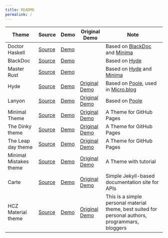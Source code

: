 ```yaml
---
title: README
permalink: /
---
```


| Theme | Source | Demo | Original Demo | Note |
|---|---|---|---|---|
| Doctor Haskell | [Source](https://github.com/twocolumn/doctor-haskell) | [Demo](https://twocolumn.github.io/doctor-haskell/) | | Based on [BlackDoc](https://github.com/twocolumn/BlackDoc) and [Minima](https://github.com/esovm/minima) |
| BlackDoc | [Source](https://github.com/twocolumn/BlackDoc) | [Demo](https://twocolumn.github.io/BlackDoc/) | | Based on [Hyde](https://github.com/twocolumn/hyde) |
| Master Rust | [Source](https://github.com/twocolumn/master-rust) | [Demo](https://twocolumn.github.io/master-rust/) |  | Based on [Hyde](https://github.com/twocolumn/hyde) and [Minima](https://github.com/esovm/minima) |
| Hyde | [Source](https://github.com/twocolumn/hyde) | [Demo](https://twocolumn.github.io/hyde/) | [Original Demo](https://hyde.getpoole.com/) | Based on [Poole](https://github.com/esovm/poole), used in [Micro.blog](https://micro.blog/) |
| Lanyon | [Source](https://github.com/twocolumn/lanyon) | [Demo](https://twocolumn.github.io/lanyon/) | [Original Demo](http://lanyon.getpoole.com/) | Based on [Poole](https://github.com/esovm/poole) |
| Minimal Theme | [Source](https://github.com/twocolumn/minimal) | [Demo](https://twocolumn.github.io/minimal/) | [Original Demo](https://orderedlist.com/minimal/) | A Theme for GitHub Pages |
| The Dinky theme | [Source](https://github.com/twocolumn/dinky) | [Demo](https://twocolumn.github.io/dinky/) | [Original Demo](https://pages-themes.github.io/dinky/) | A Theme for GitHub Pages |
| The Leap day theme | [Source](https://github.com/twocolumn/leap-day) | [Demo](https://twocolumn.github.io/leap-day/) | [Original Demo](https://pages-themes.github.io/leap-day/) | A Theme for GitHub Pages |
| Minimal Mistakes theme | [Source](https://github.com/twocolumn/minimal-mistakes) | [Demo](https://twocolumn.github.io/minimal-mistakes/) | [Original Demo](https://mmistakes.github.io/minimal-mistakes/) | A Theme with tutorial |
| Carte | [Source](https://github.com/twocolumn/carte) | [Demo](https://twocolumn.github.io/carte/) | [Original Demo](http://wiredcraft.github.io/carte/) | Simple Jekyll-based documentation site for APIs |
| HCZ Material theme | [Source](https://github.com/twocolumn/hcz-jekyll-blog) | [Demo](https://twocolumn.github.io/hcz-jekyll-blog/) | [Original Demo](https://codeasashu.github.io/hcz-jekyll-blog/) | This is a simple personal material theme, best suited for personal authors, programmars, bloggers |


